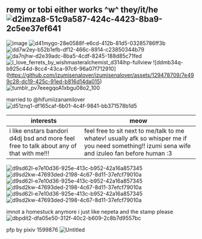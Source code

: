 ## remy or tobi either works ^w^ they/it/he ![d2imza8-51c9a587-424c-4423-8ba9-2c5ee37ef641](https://github.com/izumisenalover/izumisenalover/assets/129478709/8c0f9769-1586-4ab9-9620-ea86a14f5a3f)

![image](https://github.com/izumisenalover/izumisenalover/assets/129478709/5a2bc6ca-b720-41f3-a62b-40fdb8a7f4a4) ![d41mygo-28e0588f-e6cd-412b-81d5-03285786ff3b](https://github.com/izumisenalover/izumisenalover/assets/129478709/8d9b2703-3930-4281-a81b-34572afb694d)
![dd7w2ey-b52b1efb-df12-466c-8914-c23850344b79](https://github.com/izumisenalover/izumisenalover/assets/129478709/0e140a8d-0ca5-47e1-a238-d0baf86c2b15) ![da7njhw-d2e39adc-8ba5-4cdf-8245-188d85c71fed](https://github.com/izumisenalover/izumisenalover/assets/129478709/028f423a-f95f-4a96-afdd-c08a974ed612) ![i_love_ferrets_by_wishmasteralchemist_d314ihp-fullview](https://github.com/izumisenalover/izumisenalover/assets/129478709/2a0de3db-9bf8-4ae1-b5ad-d63df3700732) ![ddmb34q-b925c44d-8cc4-43ca-97c6-96a07f712910]
(https://github.com/izumisenalover/izumisenalover/assets/129478709/7e499c28-dc19-425c-91ed-b816d14da015) ![tumblr_pv7eeegqoA1xbgu08o2_100](https://github.com/izumisenalover/izumisenalover/assets/129478709/98baa252-cfe3-41b8-ad9e-833044943d0e) 






married to @hifumiizanamilover ![d51znq1-df165caf-6b01-4c4f-9841-bb371578b1d5](https://github.com/izumisenalover/izumisenalover/assets/129478709/9f5b2a90-0dd7-4754-b0e0-a8a8d65839ef)


| interests    | meow |
| ----------- | ----------- | 
|i like enstars bandori d4dj bsd and more feel free to talk about any of that with me!!!  | feel free to sit next to me/talk to me whatev! usually afk so whisper me if you need something!! izumi sena wife and izuleo fan before human :3 |


![d9sd62l-e7e10d36-925e-413c-b952-42a16a857345](https://github.com/izumisenalover/izumisenalover/assets/129478709/6021bfdc-4c94-4b76-95aa-fec223c819b1)
![d9sd2kw-47693ded-2198-4c67-8d11-37efcf79010a](https://github.com/izumisenalover/izumisenalover/assets/129478709/8802c263-1bae-4367-b2da-39177674ccf8)![d9sd62l-e7e10d36-925e-413c-b952-42a16a857345](https://github.com/izumisenalover/izumisenalover/assets/129478709/6021bfdc-4c94-4b76-95aa-fec223c819b1)
![d9sd2kw-47693ded-2198-4c67-8d11-37efcf79010a](https://github.com/izumisenalover/izumisenalover/assets/129478709/8802c263-1bae-4367-b2da-39177674ccf8)![d9sd62l-e7e10d36-925e-413c-b952-42a16a857345](https://github.com/izumisenalover/izumisenalover/assets/129478709/6021bfdc-4c94-4b76-95aa-fec223c819b1)
![d9sd2kw-47693ded-2198-4c67-8d11-37efcf79010a](https://github.com/izumisenalover/izumisenalover/assets/129478709/8802c263-1bae-4367-b2da-39177674ccf8)

imnot a homestuck anymore i just like nepeta and the stamp please ![dbpdit2-dfa05e50-312f-40c2-b609-2c8b7d9557bc](https://github.com/izumisenalover/izumisenalover/assets/129478709/c7771339-a4aa-451a-9e66-744cdf69d94d)

pfp by pixiv 1599876 ![Untitled](https://github.com/izumisenalover/izumisenalover/assets/129478709/78fa63af-97ac-4108-94e4-62c036e1d431)

